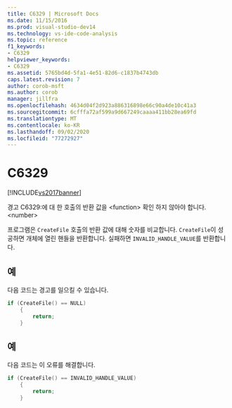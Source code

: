 ```yaml
---
title: C6329 | Microsoft Docs
ms.date: 11/15/2016
ms.prod: visual-studio-dev14
ms.technology: vs-ide-code-analysis
ms.topic: reference
f1_keywords:
- C6329
helpviewer_keywords:
- C6329
ms.assetid: 5765bd4d-5fa1-4e51-82d6-c1837b4743db
caps.latest.revision: 7
author: corob-msft
ms.author: corob
manager: jillfra
ms.openlocfilehash: 4634d04f2d923a886316898e66c90a4de10c41a3
ms.sourcegitcommit: 6cfffa72af599a9d667249caaaa411bb28ea69fd
ms.translationtype: MT
ms.contentlocale: ko-KR
ms.lasthandoff: 09/02/2020
ms.locfileid: "77272927"
---
```

# <a name="c6329"></a>C6329
[!INCLUDE[vs2017banner](../includes/vs2017banner.md)]

경고 C6329:에 대 한 호출의 반환 값을 \<function> 확인 하지 않아야 합니다. \<number>  
  
 프로그램은 `CreateFile` 호출의 반환 값에 대해 숫자를 비교합니다. `CreateFile`이 성공하면 개체에 열린 핸들을 반환합니다. 실패하면 `INVALID_HANDLE_VALUE`를 반환합니다.  
  
## <a name="example"></a>예  
 다음 코드는 경고를 일으킬 수 있습니다.  
  
```cpp  
if (CreateFile() == NULL)  
    {  
        return;  
    }  
```  
  
## <a name="example"></a>예  
 다음 코드는 이 오류를 해결합니다.  
  
```cpp  
if (CreateFile() == INVALID_HANDLE_VALUE)  
    {  
        return;  
    }  
```
